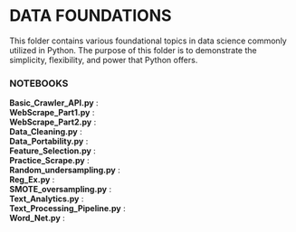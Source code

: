 # DATA FOUNDATIONS
This folder contains various foundational topics in data science commonly utilized in Python. The purpose of this folder is to demonstrate the simplicity, flexibility, and power that Python offers.

### NOTEBOOKS
**Basic_Crawler_API.py** : </br>
**WebScrape_Part1.py** : </br> 
**WebScrape_Part2.py** : </br>
**Data_Cleaning.py** : </br>
**Data_Portability.py** : </br>
**Feature_Selection.py** : </br>
**Practice_Scrape.py** : </br>
**Random_undersampling.py** : </br>
**Reg_Ex.py** : </br> 
**SMOTE_oversampling.py** : </br>
**Text_Analytics.py** : </br>
**Text_Processing_Pipeline.py** : </br>
**Word_Net.py** : </br>
